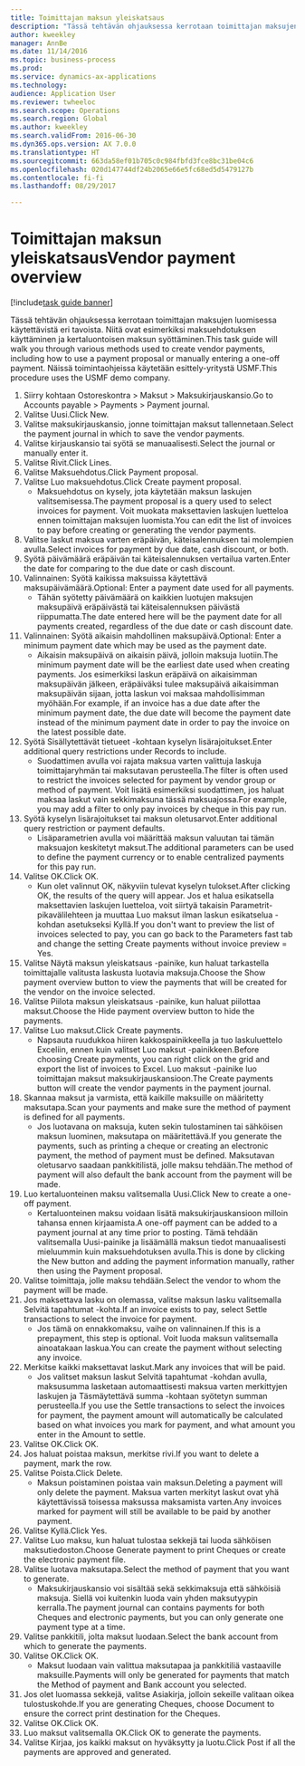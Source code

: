 ```yaml
--- 
title: Toimittajan maksun yleiskatsaus
description: "Tässä tehtävän ohjauksessa kerrotaan toimittajan maksujen luomisessa käytettävistä eri tavoista. Niitä ovat esimerkiksi maksuehdotuksen käyttäminen ja kertaluontoisen maksun syöttäminen."
author: kweekley
manager: AnnBe
ms.date: 11/14/2016
ms.topic: business-process
ms.prod: 
ms.service: dynamics-ax-applications
ms.technology: 
audience: Application User
ms.reviewer: twheeloc
ms.search.scope: Operations
ms.search.region: Global
ms.author: kweekley
ms.search.validFrom: 2016-06-30
ms.dyn365.ops.version: AX 7.0.0
ms.translationtype: HT
ms.sourcegitcommit: 663da58ef01b705c0c984fbfd3fce8bc31be04c6
ms.openlocfilehash: 020d147744df24b2065e66e5fc68ed5d5479127b
ms.contentlocale: fi-fi
ms.lasthandoff: 08/29/2017

---
```

# <a name="vendor-payment-overview"></a><span data-ttu-id="7b96e-103">Toimittajan maksun yleiskatsaus</span><span class="sxs-lookup"><span data-stu-id="7b96e-103">Vendor payment overview</span></span>

[!include[task guide banner](../../includes/task-guide-banner.md)]

<span data-ttu-id="7b96e-104">Tässä tehtävän ohjauksessa kerrotaan toimittajan maksujen luomisessa käytettävistä eri tavoista. Niitä ovat esimerkiksi maksuehdotuksen käyttäminen ja kertaluontoisen maksun syöttäminen.</span><span class="sxs-lookup"><span data-stu-id="7b96e-104">This task guide will walk you through various methods used to create vendor payments, including how to use a payment proposal or manually entering a one-off payment.</span></span> <span data-ttu-id="7b96e-105">Näissä toimintaohjeissa käytetään esittely-yritystä USMF.</span><span class="sxs-lookup"><span data-stu-id="7b96e-105">This procedure uses the USMF demo company.</span></span>

1. <span data-ttu-id="7b96e-106">Siirry kohtaan Ostoreskontra > Maksut > Maksukirjauskansio.</span><span class="sxs-lookup"><span data-stu-id="7b96e-106">Go to Accounts payable > Payments > Payment journal.</span></span>
2. <span data-ttu-id="7b96e-107">Valitse Uusi.</span><span class="sxs-lookup"><span data-stu-id="7b96e-107">Click New.</span></span>
3. <span data-ttu-id="7b96e-108">Valitse maksukirjauskansio, jonne toimittajan maksut tallennetaan.</span><span class="sxs-lookup"><span data-stu-id="7b96e-108">Select the payment journal in which to save the vendor payments.</span></span> 
4. <span data-ttu-id="7b96e-109">Valitse kirjauskansio tai syötä se manuaalisesti.</span><span class="sxs-lookup"><span data-stu-id="7b96e-109">Select the journal or manually enter it.</span></span>
5. <span data-ttu-id="7b96e-110">Valitse Rivit.</span><span class="sxs-lookup"><span data-stu-id="7b96e-110">Click Lines.</span></span>
6. <span data-ttu-id="7b96e-111">Valitse Maksuehdotus.</span><span class="sxs-lookup"><span data-stu-id="7b96e-111">Click Payment proposal.</span></span>
7. <span data-ttu-id="7b96e-112">Valitse Luo maksuehdotus.</span><span class="sxs-lookup"><span data-stu-id="7b96e-112">Click Create payment proposal.</span></span>
    * <span data-ttu-id="7b96e-113">Maksuehdotus on kysely, jota käytetään maksun laskujen valitsemisessa.</span><span class="sxs-lookup"><span data-stu-id="7b96e-113">The payment proposal is a query used to select invoices for payment.</span></span> <span data-ttu-id="7b96e-114">Voit muokata maksettavien laskujen luetteloa ennen toimittajan maksujen luomista.</span><span class="sxs-lookup"><span data-stu-id="7b96e-114">You can edit the list of invoices to pay before creating or generating the vendor payments.</span></span>  
8. <span data-ttu-id="7b96e-115">Valitse laskut maksua varten eräpäivän, käteisalennuksen tai molempien avulla.</span><span class="sxs-lookup"><span data-stu-id="7b96e-115">Select invoices for payment by due date, cash discount, or both.</span></span> 
9. <span data-ttu-id="7b96e-116">Syötä päivämäärä eräpäivän tai käteisalennuksen vertailua varten.</span><span class="sxs-lookup"><span data-stu-id="7b96e-116">Enter the date for comparing to the due date or cash discount.</span></span> 
10. <span data-ttu-id="7b96e-117">Valinnainen: Syötä kaikissa maksuissa käytettävä maksupäivämäärä.</span><span class="sxs-lookup"><span data-stu-id="7b96e-117">Optional: Enter a payment date used for all payments.</span></span>
    * <span data-ttu-id="7b96e-118">Tähän syötetty päivämäärä on kaikkien luotujen maksujen maksupäivä eräpäivästä tai käteisalennuksen päivästä riippumatta.</span><span class="sxs-lookup"><span data-stu-id="7b96e-118">The date entered here will be the payment date for all payments created, regardless of the due date or cash discount date.</span></span>  
11. <span data-ttu-id="7b96e-119">Valinnainen: Syötä aikaisin mahdollinen maksupäivä.</span><span class="sxs-lookup"><span data-stu-id="7b96e-119">Optional: Enter a minimum payment date which may be used as the payment date.</span></span>
    * <span data-ttu-id="7b96e-120">Aikaisin maksupäivä on aikaisin päivä, jolloin maksuja luotiin.</span><span class="sxs-lookup"><span data-stu-id="7b96e-120">The minimum payment date will be the earliest date used when creating payments.</span></span> <span data-ttu-id="7b96e-121">Jos esimerkiksi laskun eräpäivä on aikaisimman maksupäivän jälkeen, eräpäiväksi tulee maksupäivä aikaisimman maksupäivän sijaan, jotta laskun voi maksaa mahdollisimman myöhään.</span><span class="sxs-lookup"><span data-stu-id="7b96e-121">For example, if an invoice has a due date after the minimum payment date, the due date will become the payment date instead of the minimum payment date in order to pay the invoice on the latest possible date.</span></span>  
12. <span data-ttu-id="7b96e-122">Syötä Sisällytettävät tietueet -kohtaan kyselyn lisärajoitukset.</span><span class="sxs-lookup"><span data-stu-id="7b96e-122">Enter additional query restrictions under Records to include.</span></span>
    * <span data-ttu-id="7b96e-123">Suodattimen avulla voi rajata maksua varten valittuja laskuja toimittajaryhmän tai maksutavan perusteella.</span><span class="sxs-lookup"><span data-stu-id="7b96e-123">The filter is often used to restrict the invoices selected for payment by vendor group or method of payment.</span></span> <span data-ttu-id="7b96e-124">Voit lisätä esimerkiksi suodattimen, jos haluat maksaa laskut vain sekkimaksuna tässä maksuajossa.</span><span class="sxs-lookup"><span data-stu-id="7b96e-124">For example, you may add a filter to only pay invoices by cheque in this pay run.</span></span>  
13. <span data-ttu-id="7b96e-125">Syötä kyselyn lisärajoitukset tai maksun oletusarvot.</span><span class="sxs-lookup"><span data-stu-id="7b96e-125">Enter additional query restriction or payment defaults.</span></span> 
    * <span data-ttu-id="7b96e-126">Lisäparametrien avulla voi määrittää maksun valuutan tai tämän maksuajon keskitetyt maksut.</span><span class="sxs-lookup"><span data-stu-id="7b96e-126">The additional parameters can be used to define the payment currency or to enable centralized payments for this pay run.</span></span>  
14. <span data-ttu-id="7b96e-127">Valitse OK.</span><span class="sxs-lookup"><span data-stu-id="7b96e-127">Click OK.</span></span>
    * <span data-ttu-id="7b96e-128">Kun olet valinnut OK, näkyviin tulevat kyselyn tulokset.</span><span class="sxs-lookup"><span data-stu-id="7b96e-128">After clicking OK, the results of the query will appear.</span></span> <span data-ttu-id="7b96e-129">Jos et halua esikatsella maksettavien laskujen luetteloa, voit siirtyä takaisin Parametrit-pikavälilehteen ja muuttaa Luo maksut ilman laskun esikatselua -kohdan asetukseksi Kyllä.</span><span class="sxs-lookup"><span data-stu-id="7b96e-129">If you don't want to preview the list of invoices selected to pay, you can go back to the Parameters fast tab and change the setting Create payments without invoice preview = Yes.</span></span>  
15. <span data-ttu-id="7b96e-130">Valitse Näytä maksun yleiskatsaus -painike, kun haluat tarkastella toimittajalle valitusta laskusta luotavia maksuja.</span><span class="sxs-lookup"><span data-stu-id="7b96e-130">Choose the Show payment overview button to view the payments that will be created for the vendor on the invoice selected.</span></span>
16. <span data-ttu-id="7b96e-131">Valitse Piilota maksun yleiskatsaus -painike, kun haluat piilottaa maksut.</span><span class="sxs-lookup"><span data-stu-id="7b96e-131">Choose the Hide payment overview button to hide the payments.</span></span> 
17. <span data-ttu-id="7b96e-132">Valitse Luo maksut.</span><span class="sxs-lookup"><span data-stu-id="7b96e-132">Click Create payments.</span></span>
    * <span data-ttu-id="7b96e-133">Napsauta ruudukkoa hiiren kakkospainikkeella ja tuo laskuluettelo Exceliin, ennen kuin valitset Luo maksut -painikkeen.</span><span class="sxs-lookup"><span data-stu-id="7b96e-133">Before choosing Create payments, you can right click on the grid and export the list of invoices to Excel.</span></span> <span data-ttu-id="7b96e-134">Luo maksut -painike luo toimittajan maksut maksukirjauskansioon.</span><span class="sxs-lookup"><span data-stu-id="7b96e-134">The Create payments button will create the vendor payments in the payment journal.</span></span>  
18. <span data-ttu-id="7b96e-135">Skannaa maksut ja varmista, että kaikille maksuille on määritetty maksutapa.</span><span class="sxs-lookup"><span data-stu-id="7b96e-135">Scan your payments and make sure the method of payment is defined for all payments.</span></span> 
    * <span data-ttu-id="7b96e-136">Jos luotavana on maksuja, kuten sekin tulostaminen tai sähköisen maksun luominen, maksutapa on määritettävä.</span><span class="sxs-lookup"><span data-stu-id="7b96e-136">If you generate the payments, such as printing a cheque or creating an electronic payment, the method of payment must be defined.</span></span> <span data-ttu-id="7b96e-137">Maksutavan oletusarvo saadaan pankkitilistä, jolle maksu tehdään.</span><span class="sxs-lookup"><span data-stu-id="7b96e-137">The method of payment will also default the bank account from the payment will be made.</span></span>  
19. <span data-ttu-id="7b96e-138">Luo kertaluonteinen maksu valitsemalla Uusi.</span><span class="sxs-lookup"><span data-stu-id="7b96e-138">Click New to create a one-off payment.</span></span>
    * <span data-ttu-id="7b96e-139">Kertaluonteinen maksu voidaan lisätä maksukirjauskansioon milloin tahansa ennen kirjaamista.</span><span class="sxs-lookup"><span data-stu-id="7b96e-139">A one-off payment can be added to a payment journal at any time prior to posting.</span></span> <span data-ttu-id="7b96e-140">Tämä tehdään valitsemalla Uusi-painike ja lisäämällä maksun tiedot manuaalisesti mieluummin kuin maksuehdotuksen avulla.</span><span class="sxs-lookup"><span data-stu-id="7b96e-140">This is done by clicking the New button and adding the payment information manually, rather then using the Payment proposal.</span></span>  
20. <span data-ttu-id="7b96e-141">Valitse toimittaja, jolle maksu tehdään.</span><span class="sxs-lookup"><span data-stu-id="7b96e-141">Select the vendor to whom the payment will be made.</span></span>
21. <span data-ttu-id="7b96e-142">Jos maksettava lasku on olemassa, valitse maksun lasku valitsemalla Selvitä tapahtumat -kohta.</span><span class="sxs-lookup"><span data-stu-id="7b96e-142">If an invoice exists to pay, select Settle transactions to select the invoice for payment.</span></span>
    * <span data-ttu-id="7b96e-143">Jos tämä on ennakkomaksu, vaihe on valinnainen.</span><span class="sxs-lookup"><span data-stu-id="7b96e-143">If this is a prepayment, this step is optional.</span></span> <span data-ttu-id="7b96e-144">Voit luoda maksun valitsemalla ainoatakaan laskua.</span><span class="sxs-lookup"><span data-stu-id="7b96e-144">You can create the payment without selecting any invoice.</span></span>  
22. <span data-ttu-id="7b96e-145">Merkitse kaikki maksettavat laskut.</span><span class="sxs-lookup"><span data-stu-id="7b96e-145">Mark any invoices that will be paid.</span></span>
    * <span data-ttu-id="7b96e-146">Jos valitset maksun laskut Selvitä tapahtumat -kohdan avulla, maksusumma lasketaan automaattisesti maksua varten merkittyjen laskujen ja Täsmäytettävä summa -kohtaan syötetyn summan perusteella.</span><span class="sxs-lookup"><span data-stu-id="7b96e-146">If you use the Settle transactions to select the invoices for payment, the payment amount will automatically be calculated based on what invoices you mark for payment, and what amount you enter in the Amount to settle.</span></span>  
23. <span data-ttu-id="7b96e-147">Valitse OK.</span><span class="sxs-lookup"><span data-stu-id="7b96e-147">Click OK.</span></span>
24. <span data-ttu-id="7b96e-148">Jos haluat poistaa maksun, merkitse rivi.</span><span class="sxs-lookup"><span data-stu-id="7b96e-148">If you want to delete a payment, mark the row.</span></span>
25. <span data-ttu-id="7b96e-149">Valitse Poista.</span><span class="sxs-lookup"><span data-stu-id="7b96e-149">Click Delete.</span></span>
    * <span data-ttu-id="7b96e-150">Maksun poistaminen poistaa vain maksun.</span><span class="sxs-lookup"><span data-stu-id="7b96e-150">Deleting a payment will only delete the payment.</span></span> <span data-ttu-id="7b96e-151">Maksua varten merkityt laskut ovat yhä käytettävissä toisessa maksussa maksamista varten.</span><span class="sxs-lookup"><span data-stu-id="7b96e-151">Any invoices marked for payment will still be available to be paid by another payment.</span></span>  
26. <span data-ttu-id="7b96e-152">Valitse Kyllä.</span><span class="sxs-lookup"><span data-stu-id="7b96e-152">Click Yes.</span></span>
27. <span data-ttu-id="7b96e-153">Valitse Luo maksu, kun haluat tulostaa sekkejä tai luoda sähköisen maksutiedoston.</span><span class="sxs-lookup"><span data-stu-id="7b96e-153">Choose Generate payment to print Cheques or create the electronic payment file.</span></span>
28. <span data-ttu-id="7b96e-154">Valitse luotava maksutapa.</span><span class="sxs-lookup"><span data-stu-id="7b96e-154">Select the method of payment that you want to generate.</span></span>
    * <span data-ttu-id="7b96e-155">Maksukirjauskansio voi sisältää sekä sekkimaksuja että sähköisiä maksuja. Siellä voi kuitenkin luoda vain yhden maksutyypin kerralla.</span><span class="sxs-lookup"><span data-stu-id="7b96e-155">The payment journal can contains payments for both Cheques and electronic payments, but you can only generate one payment type at a time.</span></span>  
29. <span data-ttu-id="7b96e-156">Valitse pankkitili, jolta maksut luodaan.</span><span class="sxs-lookup"><span data-stu-id="7b96e-156">Select the bank account from which to generate the payments.</span></span>
30. <span data-ttu-id="7b96e-157">Valitse OK.</span><span class="sxs-lookup"><span data-stu-id="7b96e-157">Click OK.</span></span>
    * <span data-ttu-id="7b96e-158">Maksut luodaan vain valittua maksutapaa ja pankkitiliä vastaaville maksuille.</span><span class="sxs-lookup"><span data-stu-id="7b96e-158">Payments will only be generated for payments that match the Method of payment and Bank account you selected.</span></span>  
31. <span data-ttu-id="7b96e-159">Jos olet luomassa sekkejä, valitse Asiakirja, jolloin sekeille valitaan oikea tulostuskohde.</span><span class="sxs-lookup"><span data-stu-id="7b96e-159">If you are generating Cheques, choose Document to ensure the correct print destination for the Cheques.</span></span>
32. <span data-ttu-id="7b96e-160">Valitse OK.</span><span class="sxs-lookup"><span data-stu-id="7b96e-160">Click OK.</span></span>
33. <span data-ttu-id="7b96e-161">Luo maksut valitsemalla OK.</span><span class="sxs-lookup"><span data-stu-id="7b96e-161">Click OK to generate the payments.</span></span>
34. <span data-ttu-id="7b96e-162">Valitse Kirjaa, jos kaikki maksut on hyväksytty ja luotu.</span><span class="sxs-lookup"><span data-stu-id="7b96e-162">Click Post if all the payments are approved and generated.</span></span> 


